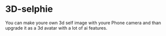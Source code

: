 # 3D-selphie
You can make youre own 3d self image with youre Phone camera and than upgrade it as a 3d avatar with a lot of ai features.

